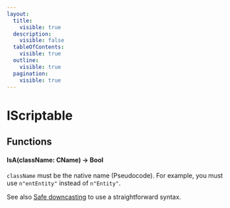 ```yaml
---
layout:
  title:
    visible: true
  description:
    visible: false
  tableOfContents:
    visible: true
  outline:
    visible: true
  pagination:
    visible: true
---
```


# IScriptable

## Functions

#### IsA(className: CName) -> Bool

`className` must be the native name (Pseudocode). For example, you must use `n"entEntity"` instead of `n"Entity"`.

See also [Safe downcasting](https://wiki.redmodding.org/redscript/references-and-examples/common-patterns/safe-downcasting) to use a straightforward syntax.
